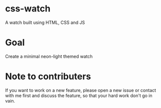 # css-watch
A watch built using HTML, CSS and JS

# Goal
Create a minimal neon-light themed watch

# Note to contributers
If you want to work on a new feature, please open a new issue or contact with me first and discuss the feature, so that your hard work don't go in vain.
